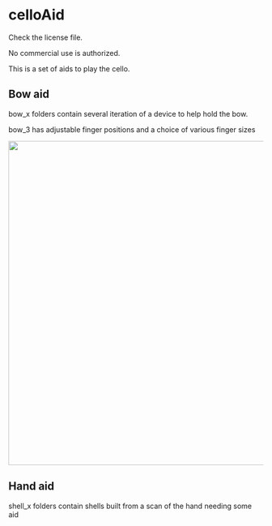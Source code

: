 # celloAid


Check the license file.

No commercial use is authorized.

This is a set of aids to play the cello.

## Bow aid

bow_x folders contain several iteration of a device to help hold the bow.

bow_3 has adjustable finger positions and a choice of various finger sizes

<img src="https://github.com/user-attachments/assets/6b11d989-1175-44fc-84e9-05d4dc18711a" width="640px">


## Hand aid

shell_x folders contain shells built from a scan of the hand needing some aid
